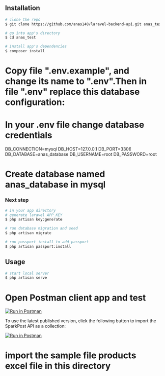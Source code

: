 
## Installation

``` bash
# clone the repo
$ git clone https://github.com/anas140/laravel-backend-api.git anas_test

# go into app's directory
$ cd anas_test

# install app's dependencies
$ composer install
```

# Copy file ".env.example", and change its name to ".env".Then in file ".env" replace this database configuration:

# In your .env file change database credentials 
DB_CONNECTION=mysql
DB_HOST=127.0.0.1
DB_PORT=3306
DB_DATABASE=anas_database
DB_USERNAME=root
DB_PASSWORD=root

# Create database  named anas_database in mysql

### Next step

``` bash
# in your app directory
# generate laravel APP_KEY
$ php artisan key:generate

# run database migration and seed
$ php artisan migrate

# run passport install to add passport 
$ php artisan passport:install
```
## Usage

``` bash
# start local server
$ php artisan serve
```
# Open Postman client app and test
[![Run in Postman](https://run.pstmn.io/button.svg)](https://app.getpostman.com/run-collection/db051bac438eb2fadddf)


To use the latest published version, click the following button to import the SparkPost API as a collection:

[![Run in Postman](https://s3.amazonaws.com/postman-static/run-button.png)](https://app.getpostman.com/run-collection/5d9ae743a661a15d64bb)

# import the sample file products excel file in this directory
